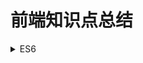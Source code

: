 # 前端知识点总结

<details>
<summary>ES6</summary>

1. [for in 和 for of 与Iterator](./src/ES6/for%20in%20和%20for%20of%20与Iterator.md)
2. [使用箭头函数需要注意的地方](./src/ES6/使用箭头函数需要注意的地方.md) 
3. [promise](./src/ES6/promise.md)
</details>